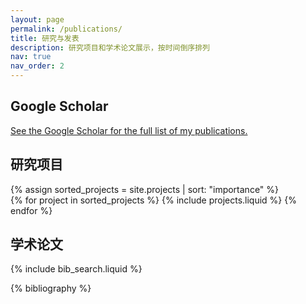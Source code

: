 ```yaml
---
layout: page
permalink: /publications/
title: 研究与发表
description: 研究项目和学术论文展示，按时间倒序排列
nav: true
nav_order: 2
---
```


<!-- _pages/publications.md -->



## Google Scholar

<p>
  <a href="https://scholar.google.com/citations?user=example_scholar_id" target="_blank" rel="noopener noreferrer">
    See the Google Scholar for the full list of my publications.
  </a>
</p>

## 研究项目

<div class="projects">
  {% assign sorted_projects = site.projects | sort: "importance" %}
  <div class="row row-cols-1 row-cols-md-3">
    {% for project in sorted_projects %}
      {% include projects.liquid %}
    {% endfor %}
  </div>
</div>

## 学术论文

<!-- Bibsearch Feature -->
{% include bib_search.liquid %}

<div class="publications">
{% bibliography %}
</div>
